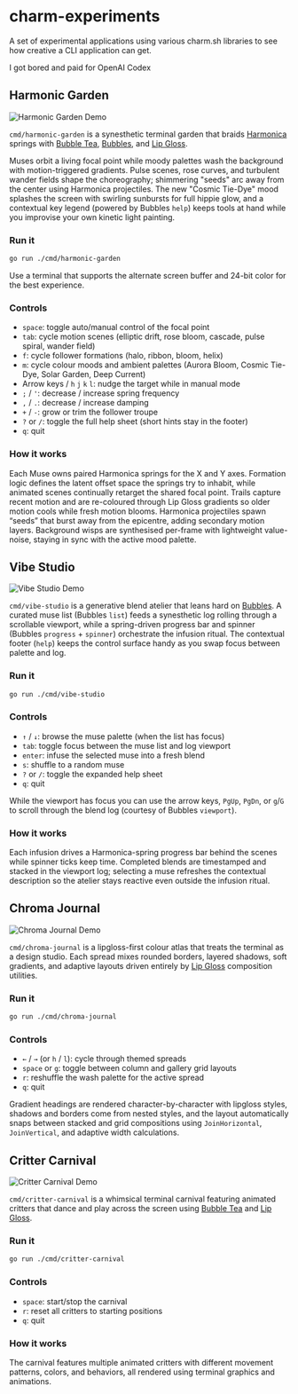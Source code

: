 # charm-experiments

A set of experimental applications using various charm.sh libraries to see how creative a CLI application can get.

I got bored and paid for OpenAI Codex

## Harmonic Garden

![Harmonic Garden Demo](vhs/harmonic-garden.gif)

`cmd/harmonic-garden` is a synesthetic terminal garden that braids [Harmonica](https://github.com/charmbracelet/harmonica) springs with [Bubble Tea](https://github.com/charmbracelet/bubbletea), [Bubbles](https://github.com/charmbracelet/bubbles), and [Lip Gloss](https://github.com/charmbracelet/lipgloss).

Muses orbit a living focal point while moody palettes wash the background with motion-triggered gradients. Pulse scenes, rose curves, and turbulent wander fields shape the choreography; shimmering "seeds" arc away from the center using Harmonica projectiles. The new "Cosmic Tie-Dye" mood splashes the screen with swirling sunbursts for full hippie glow, and a contextual key legend (powered by Bubbles `help`) keeps tools at hand while you improvise your own kinetic light painting.

### Run it

```bash
go run ./cmd/harmonic-garden
```

Use a terminal that supports the alternate screen buffer and 24-bit color for the best experience.

### Controls

- `space`: toggle auto/manual control of the focal point
- `tab`: cycle motion scenes (elliptic drift, rose bloom, cascade, pulse spiral, wander field)
- `f`: cycle follower formations (halo, ribbon, bloom, helix)
- `m`: cycle colour moods and ambient palettes (Aurora Bloom, Cosmic Tie-Dye, Solar Garden, Deep Current)
- Arrow keys / `h` `j` `k` `l`: nudge the target while in manual mode
- `;` / `'`: decrease / increase spring frequency
- `,` / `.`: decrease / increase damping
- `+` / `-`: grow or trim the follower troupe
- `?` or `/`: toggle the full help sheet (short hints stay in the footer)
- `q`: quit

### How it works

Each Muse owns paired Harmonica springs for the X and Y axes. Formation logic defines the latent offset space the springs try to inhabit, while animated scenes continually retarget the shared focal point. Trails capture recent motion and are re-coloured through Lip Gloss gradients so older motion cools while fresh motion blooms. Harmonica projectiles spawn “seeds” that burst away from the epicentre, adding secondary motion layers. Background wisps are synthesised per-frame with lightweight value-noise, staying in sync with the active mood palette.

## Vibe Studio

![Vibe Studio Demo](vhs/vibe-studio.gif)

`cmd/vibe-studio` is a generative blend atelier that leans hard on [Bubbles](https://github.com/charmbracelet/bubbles). A curated muse list (Bubbles `list`) feeds a synesthetic log rolling through a scrollable viewport, while a spring-driven progress bar and spinner (Bubbles `progress` + `spinner`) orchestrate the infusion ritual. The contextual footer (`help`) keeps the control surface handy as you swap focus between palette and log.

### Run it

```bash
go run ./cmd/vibe-studio
```

### Controls

- `↑` / `↓`: browse the muse palette (when the list has focus)
- `tab`: toggle focus between the muse list and log viewport
- `enter`: infuse the selected muse into a fresh blend
- `s`: shuffle to a random muse
- `?` or `/`: toggle the expanded help sheet
- `q`: quit

While the viewport has focus you can use the arrow keys, `PgUp`, `PgDn`, or `g`/`G` to scroll through the blend log (courtesy of Bubbles `viewport`).

### How it works

Each infusion drives a Harmonica-spring progress bar behind the scenes while spinner ticks keep time. Completed blends are timestamped and stacked in the viewport log; selecting a muse refreshes the contextual description so the atelier stays reactive even outside the infusion ritual.

## Chroma Journal

![Chroma Journal Demo](vhs/chroma-journal.gif)

`cmd/chroma-journal` is a lipgloss-first colour atlas that treats the terminal as a design studio. Each spread mixes rounded borders, layered shadows, soft gradients, and adaptive layouts driven entirely by [Lip Gloss](https://github.com/charmbracelet/lipgloss) composition utilities.

### Run it

```bash
go run ./cmd/chroma-journal
```

### Controls

- `←` / `→` (or `h` / `l`): cycle through themed spreads
- `space` or `g`: toggle between column and gallery grid layouts
- `r`: reshuffle the wash palette for the active spread
- `q`: quit

Gradient headings are rendered character-by-character with lipgloss styles, shadows and borders come from nested styles, and the layout automatically snaps between stacked and grid compositions using `JoinHorizontal`, `JoinVertical`, and adaptive width calculations.

## Critter Carnival

![Critter Carnival Demo](vhs/critter-carnival.gif)

`cmd/critter-carnival` is a whimsical terminal carnival featuring animated critters that dance and play across the screen using [Bubble Tea](https://github.com/charmbracelet/bubbletea) and [Lip Gloss](https://github.com/charmbracelet/lipgloss).

### Run it

```bash
go run ./cmd/critter-carnival
```

### Controls

- `space`: start/stop the carnival
- `r`: reset all critters to starting positions
- `q`: quit

### How it works

The carnival features multiple animated critters with different movement patterns, colors, and behaviors, all rendered using terminal graphics and animations.
